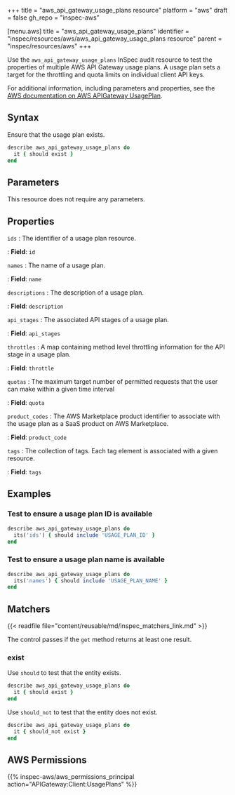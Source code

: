 +++
title = "aws_api_gateway_usage_plans resource"
platform = "aws"
draft = false
gh_repo = "inspec-aws"

[menu.aws]
title = "aws_api_gateway_usage_plans"
identifier = "inspec/resources/aws/aws_api_gateway_usage_plans resource"
parent = "inspec/resources/aws"
+++

Use the `aws_api_gateway_usage_plans` InSpec audit resource to test the properties of multiple AWS API Gateway usage plans. A usage plan sets a target for the throttling and quota limits on individual client API keys.

For additional information, including parameters and properties, see the [AWS documentation on AWS APIGateway UsagePlan](https://docs.aws.amazon.com/AWSCloudFormation/latest/UserGuide/aws-resource-apigateway-usageplan.html).

## Syntax

Ensure that the usage plan exists.

```ruby
describe aws_api_gateway_usage_plans do
  it { should exist }
end
```

## Parameters

This resource does not require any parameters.

## Properties

`ids`
: The identifier of a usage plan resource.

: **Field**: `id`

`names`
: The name of a usage plan.

: **Field**: `name`

`descriptions`
: The description of a usage plan.

: **Field**: `description`

`api_stages`
: The associated API stages of a usage plan.

: **Field**: `api_stages`

`throttles`
: A map containing method level throttling information for the API stage in a usage plan.

: **Field**: `throttle`

`quotas`
: The maximum target number of permitted requests that the user can make within a given time interval

: **Field**: `quota`

`product_codes`
: The AWS Marketplace product identifier to associate with the usage plan as a SaaS product on AWS Marketplace.

: **Field**: `product_code`

`tags`
: The collection of tags. Each tag element is associated with a given resource.

: **Field**: `tags`

## Examples

### Test to ensure a usage plan ID is available

```ruby
describe aws_api_gateway_usage_plans do
  its('ids') { should include 'USAGE_PLAN_ID' }
end
```

### Test to ensure a usage plan name is available

```ruby
describe aws_api_gateway_usage_plans do
  its('names') { should include 'USAGE_PLAN_NAME' }
end
```

## Matchers

{{< readfile file="content/reusable/md/inspec_matchers_link.md" >}}

The control passes if the `get` method returns at least one result.

### exist

Use `should` to test that the entity exists.

```ruby
describe aws_api_gateway_usage_plans do
  it { should exist }
end
```

Use `should_not` to test that the entity does not exist.

```ruby
describe aws_api_gateway_usage_plans do
  it { should_not exist }
end
```

## AWS Permissions

{{% inspec-aws/aws_permissions_principal action="APIGateway:Client:UsagePlans" %}}
